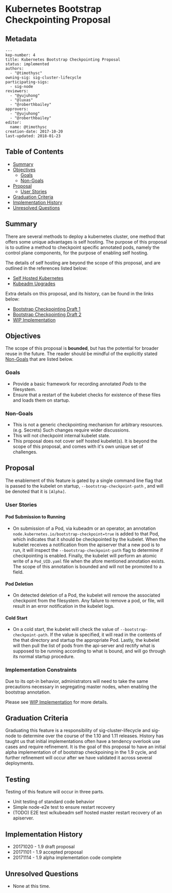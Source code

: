 # Kubernetes Bootstrap Checkpointing Proposal

## Metadata
```
---
kep-number: 4
title: Kubernetes Bootstrap Checkpointing Proposal
status: implemented
authors:
  - "@timothysc"
owning-sig: sig-cluster-lifecycle 
participating-sigs: 
  - sig-node
reviewers:
  - "@yujuhong"
  - "@luxas" 
  - "@roberthbailey"
approvers:
  - "@yujuhong"
  - "@roberthbailey"
editor:
  name: @timothysc
creation-date: 2017-10-20
last-updated: 2018-01-23

```

## Table of Contents

* [Summary](#summary)
* [Objectives](#objectives)
  * [Goals](#goals)
  * [Non-Goals](#non-goals)
* [Proposal](#proposal)
  * [User Stories](#user-stories)
* [Graduation Criteria](#graduation-criteria)
* [Implementation History](#implementation-history)
* [Unresolved Questions](#unresolved-questions)

## Summary

There are several methods to deploy a kubernetes cluster, one method that 
offers some unique advantages is self hosting.  The purpose of this proposal 
is to outline a method to checkpoint specific annotated pods, namely the 
control plane components, for the purpose of enabling self hosting.  

The details of self hosting are beyond the scope of this proposal, and are 
outlined in the references listed below: 

  - [Self Hosted Kubernetes][0]
  - [Kubeadm Upgrades][1]

Extra details on this proposal, and its history, can be found in the links 
below: 

  - [Bootstrap Checkpointing Draft 1][2]
  - [Bootstrap Checkpointing Draft 2][3]
  - [WIP Implementation][4]

## Objectives

The scope of this proposal is **bounded**, but has the potential for broader 
reuse in the future.  The reader should be mindful of the explicitly stated 
[Non-Goals](#non-goals) that are listed below.

### Goals
 
 - Provide a basic framework for recording annotated *Pods* to the filesystem. 
 - Ensure that a restart of the kubelet checks for existence of these files 
 and loads them on startup.

### Non-Goals

- This is not a generic checkpointing mechanism for arbitrary resources. 
(e.g. Secrets)  Such changes require wider discussions.
- This will not checkpoint internal kubelet state. 
- This proposal does not cover self hosted kubelet(s).  It is beyond the 
scope of this proposal, and comes with it's own unique set of challenges.

## Proposal
The enablement of this feature is gated by a single command line flag that 
is passed to the kubelet on startup, ```--bootstrap-checkpoint-path``` , 
and will be denoted that it is ```[Alpha]```. 

### User Stories

#### Pod Submission to Running
- On submission of a Pod, via kubeadm or an operator, an annotation 
```node.kubernetes.io/bootstrap-checkpoint=true``` is added to that Pod, which 
indicates that it should be checkpointed by the kubelet.  When the kubelet 
receives a notification from the apiserver that a new pod is to run, it will 
inspect the ```--bootstrap-checkpoint-path``` flag to determine if 
checkpointing is enabled.  Finally, the kubelet will perform an atomic 
write of a ```Pod_UID.yaml``` file when the afore mentioned annotation exists.
The scope of this annotation is bounded and will not be promoted to a field.  

#### Pod Deletion
- On detected deletion of a Pod, the kubelet will remove the associated 
checkpoint from the filesystem.  Any failure to remove a pod, or file, will 
result in an error notification in the kubelet logs.

#### Cold Start
- On a cold start, the kubelet will check the value of 
```--bootstrap-checkpoint-path```.  If the value is specified, it will read in 
the contents of the that directory and startup the appropriate Pod.  Lastly, 
the kubelet will then pull the list of pods from the api-server and rectify 
what is supposed to be running according to what is bound, and will go through
its normal startup procedure.

### Implementation Constraints
Due to its opt-in behavior, administrators will need to take the same precautions 
necessary in segregating master nodes, when enabling the bootstrap annotation.

Please see [WIP Implementation][4] for more details.

## Graduation Criteria

Graduating this feature is a responsibility of sig-cluster-lifecycle and 
sig-node to determine over the course of the 1.10 and 1.11 releases.  History 
has taught us that initial implementations often have a tendency overlook use 
cases and require refinement.  It is the goal of this proposal to have an 
initial alpha implementation of of bootstrap checkpoining in the 1.9 cycle, 
and further refinement will occur after we have validated it across several 
deployments. 

## Testing 
Testing of this feature will occur in three parts. 
- Unit testing of standard code behavior 
- Simple node-e2e test to ensure restart recovery
- (TODO) E2E test w/kubeadm self hosted master restart recovery of an apiserver. 

## Implementation History

- 20171020 - 1.9 draft proposal 
- 20171101 - 1.9 accepted proposal 
- 20171114 - 1.9 alpha implementation code complete

## Unresolved Questions
 
* None at this time.  

[0]: /contributors/design-proposals/cluster-lifecycle/self-hosted-kubernetes.md
[1]: https://github.com/kubernetes/community/pull/825
[2]: https://docs.google.com/document/d/1hhrCa_nv0Sg4O_zJYOnelE8a5ClieyewEsQM6c7-5-o/edit?ts=5988fba8#
[3]: https://docs.google.com/document/d/1qmK0Iq4fqxnd8COBFZHpip27fT-qSPkOgy1x2QqjYaQ/edit?ts=599b797c#
[4]: https://github.com/kubernetes/kubernetes/pull/50984 
